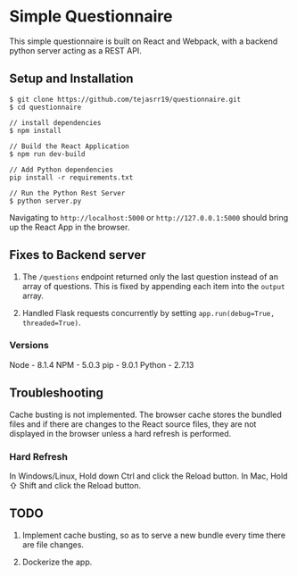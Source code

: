 # Simple Questionnaire

This simple questionnaire is built on React and Webpack, with a backend python server acting as a REST API.

## Setup and Installation

```
$ git clone https://github.com/tejasrr19/questionnaire.git
$ cd questionnaire

// install dependencies
$ npm install

// Build the React Application
$ npm run dev-build

// Add Python dependencies
pip install -r requirements.txt

// Run the Python Rest Server
$ python server.py
```

Navigating to `http://localhost:5000` or `http://127.0.0.1:5000` should bring up the React App in the browser.

## Fixes to Backend server

1. The `/questions` endpoint returned only the last question instead of an array of questions. This is fixed by appending each item into the `output` array.

2. Handled Flask requests concurrently by setting `app.run(debug=True, threaded=True)`.

### Versions

Node - 8.1.4
NPM - 5.0.3
pip - 9.0.1
Python - 2.7.13

## Troubleshooting

Cache busting is not implemented. The browser cache stores the bundled files and if there are changes to the React source files, they are not displayed in the browser unless a hard refresh is performed.

### Hard Refresh

In Windows/Linux, Hold down Ctrl and click the Reload button.
In Mac, Hold ⇧ Shift and click the Reload button.

## TODO

1. Implement cache busting, so as to serve a new bundle every time there are file changes.

2. Dockerize the app.
